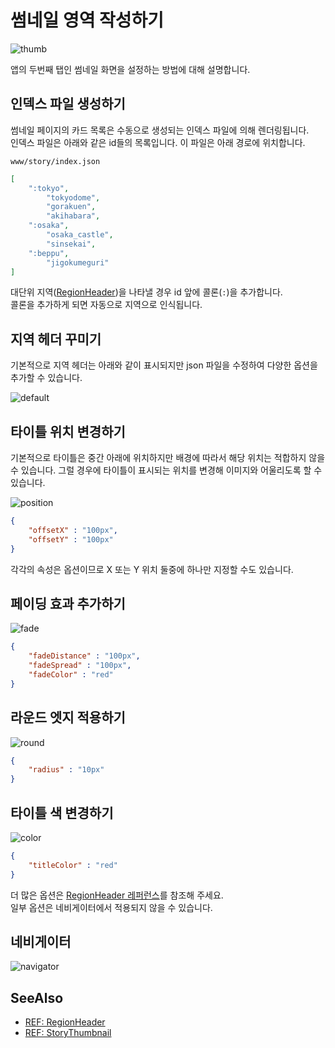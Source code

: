 썸네일 영역 작성하기
====

![thumb](thumb.png)

앱의 두번째 탭인 썸네일 화면을 설정하는 방법에 대해 설명합니다.

인덱스 파일 생성하기
----
썸네일 페이지의 카드 목록은 수동으로 생성되는 인덱스 파일에 의해 렌더링됩니다.
<br>
인덱스 파일은 아래와 같은 id들의 목록입니다. 이 파일은 아래 경로에 위치합니다.
```
www/story/index.json
```
```json
[
    ":tokyo",
        "tokyodome",
        "gorakuen",
        "akihabara",
    ":osaka",
        "osaka_castle",
        "sinsekai",
    ":beppu",
        "jigokumeguri"
]
```

대단위 지역([RegionHeader](region_header.md))을 나타낼 경우 id 앞에 콜론(`:`)을 추가합니다.<br>
콜론을 추가하게 되면 자동으로 지역으로 인식됩니다.


지역 헤더 꾸미기
----
기본적으로 지역 헤더는 아래와 같이 표시되지만 json 파일을 수정하여 다양한 옵션을 추가할 수 있습니다.

![default](region_header_default.png)

## __타이틀 위치 변경하기__
기본적으로 타이틀은 중간 아래에 위치하지만 배경에 따라서 해당 위치는 적합하지 않을 수 있습니다.
그럴 경우에 타이틀이 표시되는 위치를 변경해 이미지와 어울리도록 할 수 있습니다.

![position](region_header_title_position.png)

```json
{
    "offsetX" : "100px",
    "offsetY" : "100px"
}
```
각각의 속성은 옵션이므로 X 또는 Y 위치 둘중에 하나만 지정할 수도 있습니다.

## __페이딩 효과 추가하기__
![fade](region_header_fade.png)

```json
{
    "fadeDistance" : "100px",
    "fadeSpread" : "100px",
    "fadeColor" : "red"
}
```

## __라운드 엣지 적용하기__
![round](region_header_round.png)

```json
{
    "radius" : "10px"
}
```

## __타이틀 색 변경하기__
![color](region_header_color.png)

```json
{
    "titleColor" : "red"
}
```

더 많은 옵션은 [RegionHeader 레퍼런스](region_header.md)를 참조해 주세요.
<br>
일부 옵션은 네비게이터에서 적용되지 않을 수 있습니다.


네비게이터
----

![navigator](navigator.jpg)

SeeAlso
----
* [REF: RegionHeader](region_header.md)
* [REF: StoryThumbnail](story_thumbnail.md)
